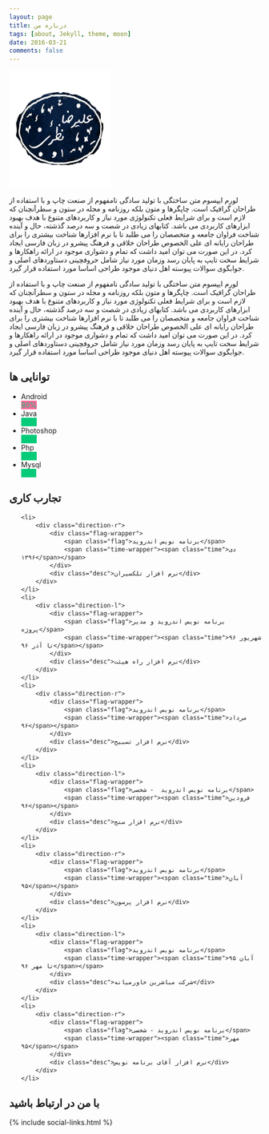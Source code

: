 ```yaml
---
layout: page
title: درباره من
tags: [about, Jekyll, theme, moon]
date: 2016-03-21
comments: false
---
```

    

<img style="width:40%;" src="/assets/img/logo.png">



لورم ایپسوم متن ساختگی با تولید سادگی نامفهوم از صنعت چاپ و با استفاده از طراحان گرافیک است. چاپگرها و متون بلکه روزنامه و مجله در ستون و سطرآنچنان که لازم است و برای شرایط فعلی تکنولوژی مورد نیاز و کاربردهای متنوع با هدف بهبود ابزارهای کاربردی می باشد. کتابهای زیادی در شصت و سه درصد گذشته، حال و آینده شناخت فراوان جامعه و متخصصان را می طلبد تا با نرم افزارها شناخت بیشتری را برای طراحان رایانه ای علی الخصوص طراحان خلاقی و فرهنگ پیشرو در زبان فارسی ایجاد کرد. در این صورت می توان امید داشت که تمام و دشواری موجود در ارائه راهکارها و شرایط سخت تایپ به پایان رسد وزمان مورد نیاز شامل حروفچینی دستاوردهای اصلی و جوابگوی سوالات پیوسته اهل دنیای موجود طراحی اساسا مورد استفاده قرار گیرد.

لورم ایپسوم متن ساختگی با تولید سادگی نامفهوم از صنعت چاپ و با استفاده از طراحان گرافیک است. چاپگرها و متون بلکه روزنامه و مجله در ستون و سطرآنچنان که لازم است و برای شرایط فعلی تکنولوژی مورد نیاز و کاربردهای متنوع با هدف بهبود ابزارهای کاربردی می باشد. کتابهای زیادی در شصت و سه درصد گذشته، حال و آینده شناخت فراوان جامعه و متخصصان را می طلبد تا با نرم افزارها شناخت بیشتری را برای طراحان رایانه ای علی الخصوص طراحان خلاقی و فرهنگ پیشرو در زبان فارسی ایجاد کرد. در این صورت می توان امید داشت که تمام و دشواری موجود در ارائه راهکارها و شرایط سخت تایپ به پایان رسد وزمان مورد نیاز شامل حروفچینی دستاوردهای اصلی و جوابگوی سوالات پیوسته اهل دنیای موجود طراحی اساسا مورد استفاده قرار گیرد.


## توانایی ها

<div class="col-lg-12 col-md-12 col-sm-12">
 <div class="skill">
             <ul>
               <li>Android
                 <div class="bar_container">
                  <span class="bar" data-bar="{ &quot;color&quot;: &quot;#07cb79&quot; }" style="background-color: #ff669a; width: 80%;">
                    <span class="pct" style="color: rgb(7, 203, 121); opacity: 1;">80%</span>
                  </span>
                </div>
              </li>
              <li>Java
               <div class="bar_container">
                 <span class="bar" data-bar="{ &quot;color&quot;: &quot;#07cb79&quot;, &quot;delay&quot;: &quot;600&quot; }" style="background-color: rgb(7, 203, 121); width: 65%;">
                   <span class="pct" style="color: rgb(7, 203, 121); opacity: 1;">65%</span>
                 </span>
                </div>
              </li>
              <li>Photoshop
                <div class="bar_container">
                 <span class="bar" data-bar="{ &quot;color&quot;: &quot;#07cb79&quot;, &quot;delay&quot;: &quot;1200&quot; }" style="background-color: rgb(7, 203, 121); width: 60%;">
                  <span class="pct" style="color: rgb(7, 203, 121); opacity: 1;">60%</span>
                 </span>
                </div>
              </li>
              <li>Php
                <div class="bar_container">
                 <span class="bar" data-bar="{ &quot;color&quot;: &quot;#07cb79&quot;, &quot;delay&quot;: &quot;1200&quot; }" style="background-color: rgb(7, 203, 121); width: 65%;">
                  <span class="pct" style="color: rgb(7, 203, 121); opacity: 1;">65%</span>
                 </span>
                </div>
              </li>
              <li>Mysql
                <div class="bar_container">
                 <span class="bar" data-bar="{ &quot;color&quot;: &quot;#07cb79&quot;, &quot;delay&quot;: &quot;1200&quot; }" style="background-color: rgb(7, 203, 121); width: 75%;">
                  <span class="pct" style="color: rgb(7, 203, 121); opacity: 1;">75%</span>
                 </span>
                </div>
              </li>
          </ul>
</div>

</div>

##  تجارب کاری

<!-- The Timeline -->

<ul class="timeline">

	<li>
		<div class="direction-r">
			<div class="flag-wrapper">
				<span class="flag">برنامه نویس اندروید</span>
				<span class="time-wrapper"><span class="time">دی ۱۳۹۶</span></span>
			</div>
			<div class="desc">نرم افزار تلکسیران</div>
		</div>
	</li>
	<li>
		<div class="direction-l">
			<div class="flag-wrapper">
				<span class="flag">برنامه نویس اندروید و مدیر پروژه</span>
				<span class="time-wrapper"><span class="time">شهریور ۹۶ تا آذر ۹۶</span></span>
			</div>
			<div class="desc">نرم افزار راه هیئت</div>
		</div>
	</li>
	<li>
		<div class="direction-r">
			<div class="flag-wrapper">
				<span class="flag">برنامه نویس اندروید</span>
				<span class="time-wrapper"><span class="time">مرداد ۹۶</span></span>
			</div>
			<div class="desc">نرم افزار تسبیح</div>
		</div>
	</li>
	<li>
		<div class="direction-l">
			<div class="flag-wrapper">
				<span class="flag">برنامه نویس اندروید  - شخصی</span>
				<span class="time-wrapper"><span class="time">فرودین ۹۶</span></span>
			</div>
			<div class="desc">نرم افزار سنج</div>
		</div>
	</li>
	<li>
		<div class="direction-r">
			<div class="flag-wrapper">
				<span class="flag">برنامه نویس اندروید</span>
				<span class="time-wrapper"><span class="time">آبان ۹۵</span></span>
			</div>
			<div class="desc">نرم افزار پرسون</div>
		</div>
	</li>
	<li>
		<div class="direction-l">
			<div class="flag-wrapper">
				<span class="flag">برنامه نویس اندروید</span>
				<span class="time-wrapper"><span class="time">آبان ۹۵ تا مهر ۹۶</span></span>
			</div>
			<div class="desc">شرکت مباشرین خاورمیانه</div>
		</div>
	</li>
	<li>
		<div class="direction-r">
			<div class="flag-wrapper">
				<span class="flag">برنامه نویس اندروید - شخصی</span>
				<span class="time-wrapper"><span class="time">مهر ۹۵</span></span>
			</div>
			<div class="desc">نرم افزار آقای برنامه نویس</div>
		</div>
	</li>

  
</ul>


## با من در ارتباط باشید

      
{% include social-links.html %}